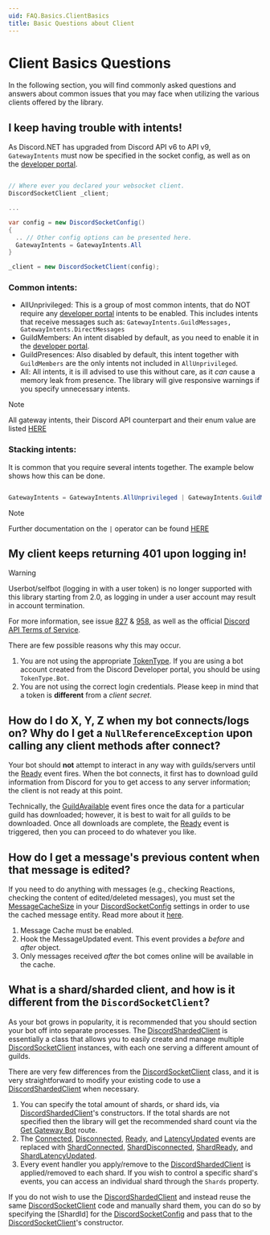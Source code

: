 ```yaml
---
uid: FAQ.Basics.ClientBasics
title: Basic Questions about Client
---
```


# Client Basics Questions

In the following section, you will find commonly asked questions and
answers about common issues that you may face when utilizing the
various clients offered by the library.

## I keep having trouble with intents!

As Discord.NET has upgraded from Discord API v6 to API v9,
`GatewayIntents` must now be specified in the socket config, as well as on the [developer portal].

```cs

// Where ever you declared your websocket client.
DiscordSocketClient _client;

...

var config = new DiscordSocketConfig()
{
  .. // Other config options can be presented here.
  GatewayIntents = GatewayIntents.All
}

_client = new DiscordSocketClient(config);

```
### Common intents:

- AllUnprivileged: This is a group of most common intents, that do NOT require any [developer portal] intents to be enabled.
This includes intents that receive messages such as: `GatewayIntents.GuildMessages, GatewayIntents.DirectMessages`
- GuildMembers: An intent disabled by default, as you need to enable it in the [developer portal].
- GuildPresences: Also disabled by default, this intent together with `GuildMembers` are the only intents not included in `AllUnprivileged`.
- All: All intents, it is ill advised to use this without care, as it _can_ cause a memory leak from presence.
The library will give responsive warnings if you specify unnecessary intents.


> [!NOTE]
> All gateway intents, their Discord API counterpart and their enum value are listed
> [HERE](xref:Discord.GatewayIntents)

### Stacking intents:

It is common that you require several intents together.
The example below shows how this can be done.

```cs

GatewayIntents = GatewayIntents.AllUnprivileged | GatewayIntents.GuildMembers | ..

```

> [!NOTE]
> Further documentation on the ` | ` operator can be found
> [HERE](https://docs.microsoft.com/en-us/dotnet/csharp/language-reference/operators/bitwise-and-shift-operators)

[developer portal]: https://discord.com/developers/

## My client keeps returning 401 upon logging in!

> [!WARNING]
> Userbot/selfbot (logging in with a user token) is no
> longer supported with this library starting from 2.0, as
> logging in under a user account may result in account termination.
>
> For more information, see issue [827] & [958], as well as the official
> [Discord API Terms of Service].

There are few possible reasons why this may occur.

1. You are not using the appropriate [TokenType]. If you are using a
 bot account created from the Discord Developer portal, you should
 be using `TokenType.Bot`.
2. You are not using the correct login credentials. Please keep in
 mind that a token is **different** from a *client secret*.

[TokenType]: xref:Discord.TokenType
[827]: https://github.com/discord-net/Discord.Net/issues/827
[958]: https://github.com/discord-net/Discord.Net/issues/958
[Discord API Terms of Service]: https://discord.com/developers/docs/legal

## How do I do X, Y, Z when my bot connects/logs on? Why do I get a `NullReferenceException` upon calling any client methods after connect?

Your bot should **not** attempt to interact in any way with
guilds/servers until the [Ready] event fires. When the bot
connects, it first has to download guild information from
Discord for you to get access to any server
information; the client is not ready at this point.

Technically, the [GuildAvailable] event fires once the data for a
particular guild has downloaded; however, it is best to wait for all
guilds to be downloaded. Once all downloads are complete, the [Ready]
event is triggered, then you can proceed to do whatever you like.

[Ready]: xref:Discord.WebSocket.DiscordSocketClient.Ready
[GuildAvailable]: xref:Discord.WebSocket.BaseSocketClient.GuildAvailable

## How do I get a message's previous content when that message is edited?

If you need to do anything with messages (e.g., checking Reactions,
checking the content of edited/deleted messages), you must set the
[MessageCacheSize] in your [DiscordSocketConfig] settings in order to
use the cached message entity. Read more about it [here](xref:Guides.Concepts.Events#cacheable).

1. Message Cache must be enabled.
2. Hook the MessageUpdated event. This event provides a *before* and
 *after* object.
3. Only messages received *after* the bot comes online will be
 available in the cache.

[MessageCacheSize]: xref:Discord.WebSocket.DiscordSocketConfig.MessageCacheSize
[DiscordSocketConfig]: xref:Discord.WebSocket.DiscordSocketConfig
[MessageUpdated]: xref:Discord.WebSocket.BaseSocketClient.MessageUpdated

## What is a shard/sharded client, and how is it different from the `DiscordSocketClient`?
As your bot grows in popularity, it is recommended that you should section your bot off into separate processes.
The [DiscordShardedClient] is essentially a class that allows you to easily create and manage multiple [DiscordSocketClient]
instances, with each one serving a different amount of guilds.

There are very few differences from the [DiscordSocketClient] class, and it is very straightforward
to modify your existing code to use a [DiscordShardedClient] when necessary.

1. You can specify the total amount of shards, or shard ids, via [DiscordShardedClient]'s constructors.
If the total shards are not specified then the library will get the recommended shard count via the
[Get Gateway Bot](https://discord.com/developers/docs/topics/gateway#get-gateway-bot) route.
2. The [Connected], [Disconnected], [Ready], and [LatencyUpdated] events
 are replaced with [ShardConnected], [ShardDisconnected], [ShardReady], and [ShardLatencyUpdated].
3. Every event handler you apply/remove to the [DiscordShardedClient] is applied/removed to each shard.
 If you wish to control a specific shard's events, you can access an individual shard through the `Shards` property.

If you do not wish to use the [DiscordShardedClient] and instead reuse the same [DiscordSocketClient] code and manually shard them,
you can do so by specifying the [ShardId] for the [DiscordSocketConfig] and pass that to the [DiscordSocketClient]'s constructor.

[DiscordSocketClient]: xref:Discord.WebSocket.DiscordSocketClient
[DiscordShardedClient]: xref:Discord.WebSocket.DiscordShardedClient
[Connected]: xref:Discord.WebSocket.DiscordSocketClient.Connected
[Disconnected]: xref:Discord.WebSocket.DiscordSocketClient.Disconnected
[LatencyUpdated]: xref:Discord.WebSocket.DiscordSocketClient.LatencyUpdated
[ShardConnected]: xref:Discord.WebSocket.DiscordShardedClient.ShardConnected
[ShardDisconnected]: xref:Discord.WebSocket.DiscordShardedClient.ShardDisconnected
[ShardReady]: xref:Discord.WebSocket.DiscordShardedClient.ShardReady
[ShardLatencyUpdated]: xref:Discord.WebSocket.DiscordShardedClient.ShardLatencyUpdated
